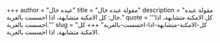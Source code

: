 +++
author = "عبده خال"
title = "مقولة عبده خال"
description = "مقولة عبده خال: كل الامكنة متشابهة، اذا احسست بالغربة."
quote = '''كل الامكنة متشابهة، اذا احسست بالغربة.'''
slug = "كل-الامكنة-متشابهة-اذا-احسست-بالغربة"
+++
كل الامكنة متشابهة، اذا احسست بالغربة.

